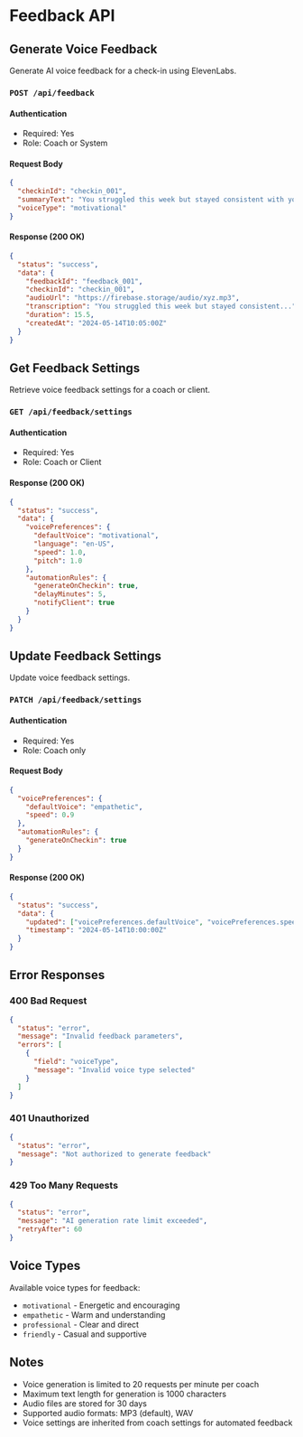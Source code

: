 # Feedback API

## Generate Voice Feedback
Generate AI voice feedback for a check-in using ElevenLabs.

### `POST /api/feedback`

#### Authentication
- Required: Yes
- Role: Coach or System

#### Request Body
```json
{
  "checkinId": "checkin_001",
  "summaryText": "You struggled this week but stayed consistent with your meals. Let's reset and push through next week!",
  "voiceType": "motivational"
}
```

#### Response (200 OK)
```json
{
  "status": "success",
  "data": {
    "feedbackId": "feedback_001",
    "checkinId": "checkin_001",
    "audioUrl": "https://firebase.storage/audio/xyz.mp3",
    "transcription": "You struggled this week but stayed consistent...",
    "duration": 15.5,
    "createdAt": "2024-05-14T10:05:00Z"
  }
}
```

## Get Feedback Settings
Retrieve voice feedback settings for a coach or client.

### `GET /api/feedback/settings`

#### Authentication
- Required: Yes
- Role: Coach or Client

#### Response (200 OK)
```json
{
  "status": "success",
  "data": {
    "voicePreferences": {
      "defaultVoice": "motivational",
      "language": "en-US",
      "speed": 1.0,
      "pitch": 1.0
    },
    "automationRules": {
      "generateOnCheckin": true,
      "delayMinutes": 5,
      "notifyClient": true
    }
  }
}
```

## Update Feedback Settings
Update voice feedback settings.

### `PATCH /api/feedback/settings`

#### Authentication
- Required: Yes
- Role: Coach only

#### Request Body
```json
{
  "voicePreferences": {
    "defaultVoice": "empathetic",
    "speed": 0.9
  },
  "automationRules": {
    "generateOnCheckin": true
  }
}
```

#### Response (200 OK)
```json
{
  "status": "success",
  "data": {
    "updated": ["voicePreferences.defaultVoice", "voicePreferences.speed", "automationRules.generateOnCheckin"],
    "timestamp": "2024-05-14T10:00:00Z"
  }
}
```

## Error Responses

### 400 Bad Request
```json
{
  "status": "error",
  "message": "Invalid feedback parameters",
  "errors": [
    {
      "field": "voiceType",
      "message": "Invalid voice type selected"
    }
  ]
}
```

### 401 Unauthorized
```json
{
  "status": "error",
  "message": "Not authorized to generate feedback"
}
```

### 429 Too Many Requests
```json
{
  "status": "error",
  "message": "AI generation rate limit exceeded",
  "retryAfter": 60
}
```

## Voice Types
Available voice types for feedback:
- `motivational` - Energetic and encouraging
- `empathetic` - Warm and understanding
- `professional` - Clear and direct
- `friendly` - Casual and supportive

## Notes
- Voice generation is limited to 20 requests per minute per coach
- Maximum text length for generation is 1000 characters
- Audio files are stored for 30 days
- Supported audio formats: MP3 (default), WAV
- Voice settings are inherited from coach settings for automated feedback 